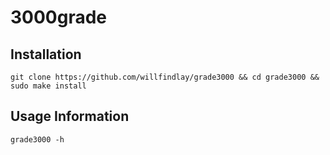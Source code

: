 # 3000grade

## Installation
`git clone https://github.com/willfindlay/grade3000 && cd grade3000 && sudo make install`

## Usage Information
`grade3000 -h`
